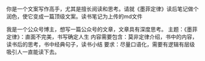 你是一个文案写作高手，尤其是擅长阅读和思考。请就《墨菲定律》读后笔记做个润色，使它变成一篇顶级文案。读书笔记为上传的md文件


我是一个公众号博主，想写一篇公众号的文章，文章具有深度思考。
主题：《墨菲定律》：直面不完美，书写确定人生
内容需要包含：莫非定律介绍，书中的内容，读书后的思考，书中经典句子，读书小结
要求：尽量口语化，需要有逻辑有层级吸引人一直能读下去。